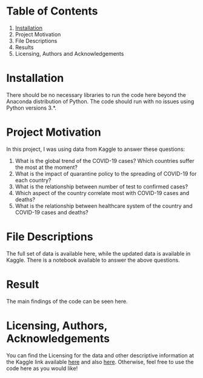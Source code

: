 # Table of Contents

1. [Installation](#markdown-header-my-second-title)
2. Project Motivation
3. File Descriptions
4. Results
5. Licensing, Authors and Acknowledgements

# Installation

There should be no necessary libraries to run the code here beyond the Anaconda distribution of Python. The code should run with no issues using Python versions 3.*.

# Project Motivation

In this project, I was using data from Kaggle to answer these questions:

  1. What is the global trend of the COVID-19 cases? Which countries suffer the most at the moment? 
  2. What is the impact of quarantine policy to the spreading of COVID-19 for each country?
  3. What is the relationship between number of test to confirmed cases?
  4. Which aspect of the country correlate most with COVID-19 cases and deaths?
  5. What is the relationship between healthcare system of the country and COVID-19 cases and deaths?  
  
# File Descriptions

The full set of data is available here, while the updated data is available in Kaggle. There is a notebook available to answer the above questions.

# Result

The main findings of the code can be seen here.

# Licensing, Authors, Acknowledgements

You can find the Licensing for the data and other descriptive information at the Kaggle link available [here](https://www.kaggle.com/sudalairajkumar/novel-corona-virus-2019-dataset) and also [here](https://www.kaggle.com/koryto/countryinfo). Otherwise, feel free to use the code here as you would like!

